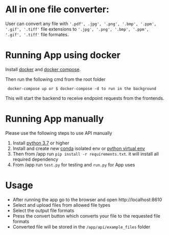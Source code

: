 # All in one file converter:

User can convert any file with  `'.pdf', .jpg', '.png', '.bmp', '.ppm', '.gif', '.tiff'` file extensions to `'.jpg', '.png', '.bmp', '.ppm', '.gif', '.tiff'` file formates. 


# Running App using docker
Install [docker](https://docs.docker.com) and [docker compose](https://docs.docker.com/compose).

Then run the following cmd from the root folder

     docker-compose up or $ docker-compose -d to run in the background

This will start the backend to receive endpoint requests from the frontends.


# Running App manually  
Please use the following steps to use API manually 
1. Install [python 3.7](https://www.python.org/downloads/) or higher
2. Install and create new [conda](https://docs.conda.io/en/latest/miniconda.html) isolated env or [python virtual env](https://docs.python.org/3/tutorial/venv.html) 
3. Then from /app run `pip install -r requirements.txt`. it will install all required dependency
4. From /app run `test.py` for testing and `run.py` for App uses


# Usage

* After running the app go to the browser and open http://localhost:8610
* Select and upload files from allowed file types
* Select the output file formats
* Press the convert button which converts your file to the requested file formats
* Converted file will be stored in the `/app/api/example_files` folder
